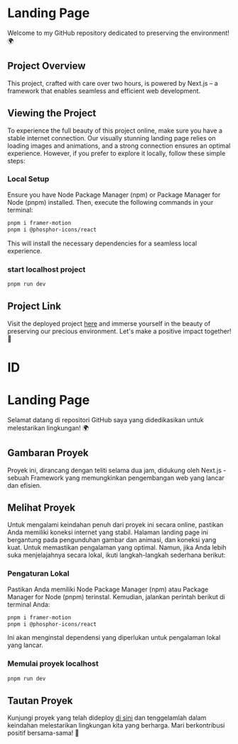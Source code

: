 # Landing Page

Welcome to my GitHub repository dedicated to preserving the environment! 🌍

## Project Overview

This project, crafted with care over two hours, is powered by Next.js – a framework that enables seamless and efficient web development.

## Viewing the Project

To experience the full beauty of this project online, make sure you have a stable internet connection. Our visually stunning landing page relies on loading images and animations, and a strong connection ensures an optimal experience. However, if you prefer to explore it locally, follow these simple steps:

### Local Setup

Ensure you have Node Package Manager (npm) or Package Manager for Node (pnpm) installed. Then, execute the following commands in your terminal:

```bash
pnpm i framer-motion
pnpm i @phosphor-icons/react
```

This will install the necessary dependencies for a seamless local experience.

### start localhost project 
```bash
pnpm run dev
```

## Project Link

Visit the deployed project [here](https://preserve-environment.vercel.app/) and immerse yourself in the beauty of preserving our precious environment. Let's make a positive impact together! 🌱

#
# ID

# Landing Page

Selamat datang di repositori GitHub saya yang didedikasikan untuk melestarikan lingkungan! 🌍

## Gambaran Proyek

Proyek ini, dirancang dengan teliti selama dua jam, didukung oleh Next.js - sebuah Framework yang memungkinkan pengembangan web yang lancar dan efisien.

## Melihat Proyek

Untuk mengalami keindahan penuh dari proyek ini secara online, pastikan Anda memiliki koneksi internet yang stabil. Halaman landing page ini bergantung pada pengunduhan gambar dan animasi, dan koneksi yang kuat. Untuk memastikan pengalaman yang optimal. Namun, jika Anda lebih suka menjelajahnya secara lokal, ikuti langkah-langkah sederhana berikut:

### Pengaturan Lokal

Pastikan Anda memiliki Node Package Manager (npm) atau Package Manager for Node (pnpm) terinstal. Kemudian, jalankan perintah berikut di terminal Anda:

```bash
pnpm i framer-motion
pnpm i @phosphor-icons/react
```

Ini akan menginstal dependensi yang diperlukan untuk pengalaman lokal yang lancar.

### Memulai proyek localhost
```bash
pnpm run dev
```

## Tautan Proyek

Kunjungi proyek yang telah dideploy [di sini](https://preserve-environment.vercel.app/) dan tenggelamlah dalam keindahan melestarikan lingkungan kita yang berharga. Mari berkontribusi positif bersama-sama! 🌱
